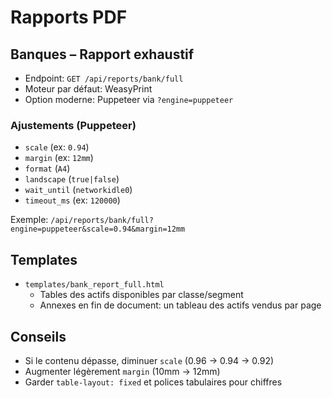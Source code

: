 # Rapports PDF

## Banques – Rapport exhaustif
- Endpoint: `GET /api/reports/bank/full`
- Moteur par défaut: WeasyPrint
- Option moderne: Puppeteer via `?engine=puppeteer`

### Ajustements (Puppeteer)
- `scale` (ex: `0.94`)
- `margin` (ex: `12mm`)
- `format` (`A4`)
- `landscape` (`true|false`)
- `wait_until` (`networkidle0`)
- `timeout_ms` (ex: `120000`)

Exemple: `/api/reports/bank/full?engine=puppeteer&scale=0.94&margin=12mm`

## Templates
- `templates/bank_report_full.html`
  - Tables des actifs disponibles par classe/segment
  - Annexes en fin de document: un tableau des actifs vendus par page

## Conseils
- Si le contenu dépasse, diminuer `scale` (0.96 → 0.94 → 0.92)
- Augmenter légèrement `margin` (10mm → 12mm)
- Garder `table-layout: fixed` et polices tabulaires pour chiffres






